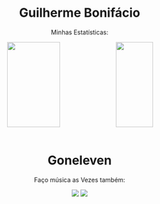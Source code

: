 <!-- Nome e Texto -->
<div>
  <h1 align="center">
    Guilherme Bonifácio
  </h1>

  <p align="center">
    Minhas Estatísticas:
  </p>
  
</div>

<!-- Link das Estatística -->
<div align="center">
    <img width="49%" height="195px" src="https://github-readme-stats.vercel.app/api?username=Goneleven&title_color=3181df&border_color=0d1118&bg_color=0d1117&count_private=true&include_all_commits=true&show_icons=true&theme=dracula&hide_border=false&show_owner=true"/>
    <img width="41%" height="195px" src="https://github-readme-stats.vercel.app/api/top-langs/?username=Goneleven&title_color=3181df&border_color=0d1118&bg_color=0d1117&theme=dracula&hide_border=false&&layout=compact"/>
</div>

<br>

<div>
  <h1 align="center">
    Goneleven
  </h1>

</div>

 <!-- Link URL -->
<div align="center"> 
  <p>
    Faço música as Vezes também:
  </p>
  <a href="https://www.youtube.com/channel/UCn1RP2lJCsUI5otG_Eta74A" target="_blank"><img src="https://img.shields.io/badge/YouTube-FF0000?style=for-the-badge&logo=youtube&logoColor=white" target="_blank"></a>
  <a href="https://www.instagram.com/goneleven_/" target="_blank"><img src="https://img.shields.io/badge/-Instagram-%23E4405F?style=for-the-badge&logo=instagram&logoColor=white" target="_blank"></a>
  <!--
  <a href = "mailto:emailquenaoseiainda@gmail.com"><img src="https://img.shields.io/badge/-Gmail-%23333?style=for-the-badge&logo=gmail&logoColor=white" target="_blank"></a>
  <a href="linkedinquenaoseisecolocoainda" target="_blank"><img src="https://img.shields.io/badge/-LinkedIn-%230077B5?style=for-the-badge&logo=linkedin&logoColor=white" target="_blank"></a>
  -->
  
</div>
